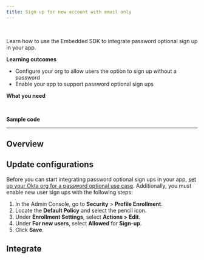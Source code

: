 ```yaml
---
title: Sign up for new account with email only
---
```


<div class="oie-embedded-sdk">

<ApiLifecycle access="ie" /><br>

Learn how to use the Embedded SDK to integrate password optional sign up in your app.

**Learning outcomes**

* Configure your org to allow users the option to sign up without a password
* Enable your app to support password optional sign ups

**What you need**

<StackSnippet snippet="whatyouneed" />
</br>

**Sample code**

<StackSnippet snippet="samplecode" />

---

## Overview

## Update configurations

Before you can start integrating password optional sign ups in your app, [set up your Okta org for a password optional use case](/docs/guides/oie-embedded-common-org-setup/android/main/#set-up-your-okta-org-for-a-password-optional-use-case). Additionally, you must enable new user sign ups with the following steps:

1. In the Admin Console, go to **Security** > **Profile Enrollment**.
1. Locate the **Default Policy** and select the pencil icon.
1. Under **Enrollment Settings**, select **Actions > Edit**.
1. Under **For new users**, select **Allowed** for **Sign-up**.
1. Click **Save**.

## Integrate

<StackSnippet snippet="integrationsummary" />

<StackSnippet snippet="integrationsteps" />

</div>
